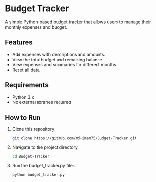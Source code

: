 # Budget Tracker

A simple Python-based budget tracker that allows users to manage their monthly expenses and budget.

## Features
- Add expenses with descriptions and amounts.
- View the total budget and remaining balance.
- View expenses and summaries for different months.
- Reset all data.

## Requirements
- Python 3.x
- No external libraries required

## How to Run
1. Clone this repository:
   ```bash
   git clone https://github.com/md-imam75/Budget-Tracker.git
2. Navigate to the project directory:   
   ```bash
   cd Budget-Tracker
3. Run the budget_tracker.py file:.
   ```bash
   python budget_tracker.py



